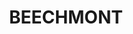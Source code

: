 ---
lastmod: '2025-04-06T06:05:21+00:00'
latitude: -28.035453
layout: suburb
longitude: 153.241258
postcode: '4211'
state: QLD
title: BEECHMONT
url: /qld/beechmont/
---